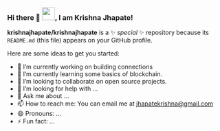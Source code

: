 ### Hi there 👋 <img src="https://raw.githubusercontent.com/MartinHeinz/MartinHeinz/master/wave.gif" width="30px">, I am Krishna Jhapate!


**krishnajhapate/krishnajhapate** is a ✨ _special_ ✨ repository because its `README.md` (this file) appears on your GitHub profile.

Here are some ideas to get you started:

- 🔭 I’m currently working on building connections
- 🌱 I’m currently learning some basics of blockchain.
- 👯 I’m looking to collaborate on open source projects.
- 🤔 I’m looking for help with ...
- 💬 Ask me about ...
- 📫 How to reach me: You can email me at jhapatekrishna@gmail.com
- 😄 Pronouns: ...
- ⚡ Fun fact: ...

